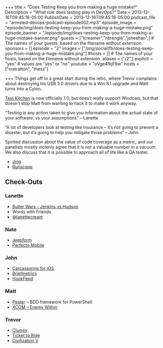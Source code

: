 +++
title = "Does Testing Keep you from making a huge mistake?"
Description = "What role does testing play in DevOps?"
Date = 2013-12-16T09:45:16-05:00
PublishDate = 2013-12-16T09:45:16-05:00
podcast_file = "arrested-devops-podcast-episode002.mp3"
episode_image = "episode/img/does-testing-keep-you-from-making-a-huge-mistake.png"
episode_banner = "/episode/img/does-testing-keep-you-from-making-a-huge-mistake-banner.png"
guests = ["lcreamer","nbrengle","jsheehan",] # The names of your guests, based on the filename without extension.
sponsors = []
episode = "2"
images = ["/img/social/fb/does-testing-keep-you-from-making-a-huge-mistake.png"]
#hosts = [] # The names of your hosts, based on the filename without extension.
aliases = ["/2",]
explicit = "yes" # values are "yes" or "no"
youtube = "uVge4fkjF8w"
hosts = ["mstratton", "thess"]


+++
Things get off to a great start during the retro, where Trevor complains about destroying his USB 3.0 drivers due to a Win 8.1 upgrade and Matt turns into a Cylon.

<a href="http://kitchen.ci/">Test Kitchen</a> is now officially 1.0, but does’t really support Windows, but that doesn’t stop Matt from wanting to hack it to make it work anyway.

“Testing is any action taken to give you information about the actual state of your software, vs your assumptions” – Lanette

“A lot of developers look at testing like insurance – it’s not going to prevent a disaster, but it’s going to help you mitigate those problems” – John

Spirited discussion about the value of code coverage as a metric, and our panelists mostly violenly agree that it is not a valuable number in a vacuum. We also discuss that it is possible to approach all of life like a QA tester.
<ul>
	<li><a href="http://www.techsmith.com/jing.html">Jing</a></li>
	<li><a href="http://www.runscope.com/">Runscope</a></li>
</ul>
<h2>Check-Outs</h2>
<h3>Lanette</h3>
<ul>
	<li><a href="http://blog.siliconpublishing.com/2013/12/what-is-jenkinshudson/" target="_new">Butler Wars – Jenkins vs Hudson</a></li>
	<li>Words with Friends</li>
	<li><a href="http://twitter.com/lanettecream">@lanettecream</a></li>
</ul>
<h3>Nate</h3>
<ul>
	<li><a href="http://jeepen.org/dict/">Jeepform</a></li>
	<li><a href="http://www.perfectomobile.com/">Perfecto Mobile</a></li>
</ul>
<h3>John</h3>
<ul>
	<li><a href="http://carcassonneapp.com/">Carcassonne for iOS</a></li>
	<li><a href="http://www.briefmetrics.com/">Briefmetrics</a></li>
	<li><a href="http://hookfeed.com/">HookFeed</a></li>
</ul>
<h3>Matt</h3>
<ul>
	<li><a href="http://github.com/pester/Pester">Pester</a> – BDD framework for PowerShell</li>
	<li><a href="http://www.xcom.com/enemyunknown/">XCOM – Enemy Within</a></li>
</ul>
<h3>Trevor</h3>
<ul>
	<li><a href="http://jagt.github.io/clumsy/">Clumsy</a></li>
	<li><a href="http://www.daysofwonder.com/tickettoride/en/">Ticket to Ride</a></li>
	<li><a href="http://www.civilization5.com/">Civilization V</a></li>
</ul>
